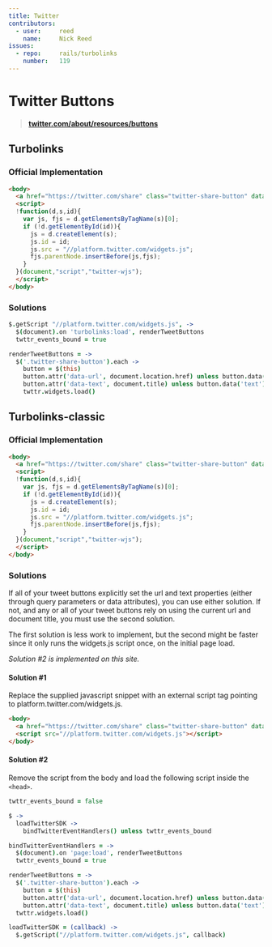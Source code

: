 ```yaml
---
title: Twitter
contributors:
  - user:     reed
    name:     Nick Reed
issues:
  - repo:     rails/turbolinks
    number:   119
---
```


# Twitter Buttons

> **[twitter.com/about/resources/buttons](https://twitter.com/about/resources/buttons)**

## Turbolinks

### Official Implementation

```html
<body>
  <a href="https://twitter.com/share" class="twitter-share-button" data-url="http://mysite.com" data-size="large">Tweet</a>
  <script>
  !function(d,s,id){
    var js, fjs = d.getElementsByTagName(s)[0];
    if (!d.getElementById(id)){
      js = d.createElement(s);
      js.id = id;
      js.src = "//platform.twitter.com/widgets.js";
      fjs.parentNode.insertBefore(js,fjs);
    }
  }(document,"script","twitter-wjs");
  </script>
</body>
```

### Solutions

```coffeescript
$.getScript "//platform.twitter.com/widgets.js", ->
  $(document).on 'turbolinks:load', renderTweetButtons
  twttr_events_bound = true

renderTweetButtons = ->
  $('.twitter-share-button').each ->
    button = $(this)
    button.attr('data-url', document.location.href) unless button.data('url')?
    button.attr('data-text', document.title) unless button.data('text')?
    twttr.widgets.load()
```

## Turbolinks-classic

### Official Implementation

```html
<body>
  <a href="https://twitter.com/share" class="twitter-share-button" data-url="http://mysite.com" data-size="large">Tweet</a>
  <script>
  !function(d,s,id){
    var js, fjs = d.getElementsByTagName(s)[0];
    if (!d.getElementById(id)){
      js = d.createElement(s);
      js.id = id;
      js.src = "//platform.twitter.com/widgets.js";
      fjs.parentNode.insertBefore(js,fjs);
    }
  }(document,"script","twitter-wjs");
  </script>
</body>
```

### Solutions

If all of your tweet buttons explicitly set the url and text properties (either through query parameters or data attributes), you can use either solution.  If not, and any or all of your tweet buttons rely on using the current url and document title, you must use the second solution.

The first solution is less work to implement, but the second might be faster since it only runs the widgets.js script once, on the initial page load.

*Solution #2 is implemented on this site.*

#### Solution #1

Replace the supplied javascript snippet with an external script tag pointing to platform.twitter.com/widgets.js.

```html
<body>
  <a href="https://twitter.com/share" class="twitter-share-button" data-url="http://mysite.com" data-size="large">Tweet</a>
  <script src="//platform.twitter.com/widgets.js"></script>
</body>
```

#### Solution #2

Remove the script from the body and load the following script inside the `<head>`.

```coffeescript
twttr_events_bound = false

$ ->
  loadTwitterSDK ->
    bindTwitterEventHandlers() unless twttr_events_bound

bindTwitterEventHandlers = ->
  $(document).on 'page:load', renderTweetButtons
  twttr_events_bound = true

renderTweetButtons = ->
  $('.twitter-share-button').each ->
    button = $(this)
    button.attr('data-url', document.location.href) unless button.data('url')?
    button.attr('data-text', document.title) unless button.data('text')?
  twttr.widgets.load()

loadTwitterSDK = (callback) ->
  $.getScript("//platform.twitter.com/widgets.js", callback)
```
